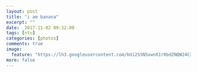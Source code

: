 ```yaml
---
layout: post
title: "i am banana"
excerpt: ""
date:  2017-11-02 09:32:00
tags: [ntu]
categories: [photos]
comments: true
image:
  feature: "https://lh3.googleusercontent.com/bUi2SSN5xwnX1r0bdZNQW24C3FsiILvgIp9OLPp-28Ke4avE8YdeeageBujxWqQVvIUOavx6ynyGrSYM7NGQSK2wkGKF9cuWyb9Kszr6g2EuXoCEA7QPn2eLmL1S6C6X0ZrfEk91qoEeexvo2n-j-BD0oRfCVyLkrhQszd-cFtLi-Ja5MrcXYTArjMs6fDC35EAblfJoFbBOXnWUUKfncpRf7yXamAEafmwaBjzT9mvNCObuPcj25z0Q5ykHL3tYcuvLICZv1KrQBEXaEgr901ti6Z5wBv9JKO3vDTa9rKpZvk4hQzVT9aYK-mTossFiJ8Dncw9fbRU6Udos9rU5it4GYj5v73SuKBQeQ2fmb8uerMbdlhb8jlVbEtaeUwSw2f0FxOHfOry5g2eRJrTFSRzZqtn-FrK3zwemC43r-jEj2OKgBguwcd3S50M-XL60mgSpDYyN16EQry7ADBCLbFOq7xpkohxDtroO-jmIgyF3jTrJojNBSOTQpumZPYG_pt2yzcCrl3ZhKmx6RZbamFC3k-6SE5n_mtSHeLuf0boitYhtcyh2S-UpVwF4CcUowZyb5senPf9eMH9vjg-wkFwjeEQaosXREGW0oQzgFUgo-IWnMtHJAGvLka844uG4vjYMCkNR_MxqRjpIf1oIDbHWWDw6lGeUGe5a=w684-h1216-no"
more: false
---
```

